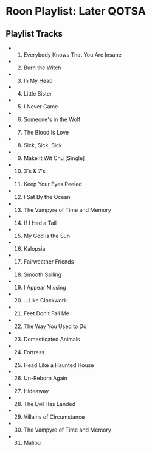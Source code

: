 # Roon Playlist: Later QOTSA

## Playlist Tracks


- 1. Everybody Knows That You Are Insane
- 2. Burn the Witch
- 3. In My Head
- 4. Little Sister
- 5. I Never Came
- 6. Someone's in the Wolf
- 7. The Blood Is Love
- 8. Sick, Sick, Sick
- 9. Make It Wit Chu [Single]
- 10. 3's & 7's
- 11. Keep Your Eyes Peeled
- 12. I Sat By the Ocean
- 13. The Vampyre of Time and Memory
- 14. If I Had a Tail
- 15. My God is the Sun
- 16. Kalopsia
- 17. Fairweather Friends
- 18. Smooth Sailing
- 19. I Appear Missing
- 20. ...Like Clockwork
- 21. Feet Don't Fail Me
- 22. The Way You Used to Do
- 23. Domesticated Animals
- 24. Fortress
- 25. Head Like a Haunted House
- 26. Un-Reborn Again
- 27. Hideaway
- 28. The Evil Has Landed
- 29. Villains of Circumstance
- 30. The Vampyre of Time and Memory
- 31. Malibu

